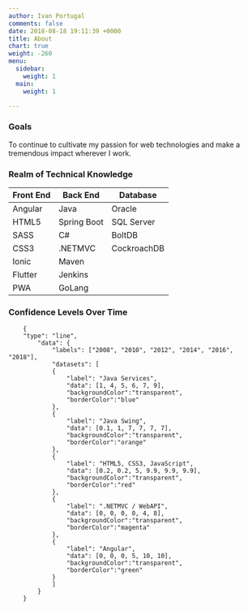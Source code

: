 ```yaml
---
author: Ivan Portugal
comments: false
date: 2018-08-18 19:11:39 +0000
title: About
chart: true
weight: -260
menu:
  sidebar:
    weight: 1
  main:
    weight: 1

---
```

### Goals
To continue to cultivate my passion for web technologies and make a tremendous impact wherever I work.

### Realm of Technical Knowledge

| Front End | Back End | Database
| --- | --- | --- |
| Angular | Java | Oracle |
| HTML5 | Spring Boot | SQL Server |
| SASS | C# | BoltDB |
| CSS3 | .NETMVC | CockroachDB |
| Ionic | Maven | |
| Flutter | Jenkins | |
| PWA | GoLang | |

### Confidence Levels Over Time

```chart
    {
    "type": "line",
        "data": {
            "labels": ["2008", "2010", "2012", "2014", "2016", "2018"],
            "datasets": [
            {
                "label": "Java Services",
                "data": [1, 4, 5, 6, 7, 9],
                "backgroundColor":"transparent",
                "borderColor":"blue"
            },
            {
                "label": "Java Swing",
                "data": [0.1, 1, 7, 7, 7, 7],
                "backgroundColor":"transparent",
                "borderColor":"orange"
            },
            {
                "label": "HTML5, CSS3, JavaScript",
                "data": [0.2, 0.2, 5, 9.9, 9.9, 9.9],
                "backgroundColor":"transparent",
                "borderColor":"red"
            },
            {
                "label": ".NETMVC / WebAPI",
                "data": [0, 0, 0, 0, 4, 8],
                "backgroundColor":"transparent",
                "borderColor":"magenta"
            },
            {
                "label": "Angular",
                "data": [0, 0, 0, 5, 10, 10],
                "backgroundColor":"transparent",
                "borderColor":"green"
            }
            ]
        }
    }
```